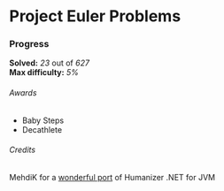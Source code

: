 # Project Euler Problems

### Progress

**Solved:** _23_ out of _627_ <br>
**Max difficulty:** _5%_

###### Awards

- Baby Steps
- Decathlete

###### Credits

MehdiK for a [wonderful port](https://github.com/MehdiK/Humanizer.jvm) of Humanizer .NET for JVM
